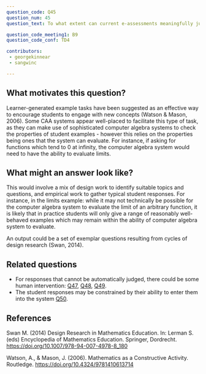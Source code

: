 ```yaml
---
question_code: Q45 
question_num: 45 
question_text: To what extent can current e-assessments meaningfully judge student responses to example generation tasks? 

question_code_meeting1: B9 
question_code_conf: TD4 

contributors: 
 - georgekinnear
 - sangwinc

---
```


## What motivates this question?

Learner-generated example tasks have been suggested as an effective way to encourage students to engage with new concepts (Watson & Mason, 2006). Some CAA systems appear well-placed to facilitate this type of task, as they can make use of sophisticated computer algebra systems to check the properties of student examples - however this relies on the properties being ones that the system can evaluate. For instance, if asking for functions which tend to 0 at infinity, the computer algebra system would need to have the ability to evaluate limits.

## What might an answer look like?

This would involve a mix of design work to identify suitable topics and questions, and empirical work to gather typical student responses. For instance, in the limits example: while it may not technically be possible for the computer algebra system to evaluate the limit of an arbitrary function, it is likely that in practice students will only give a range of reasonably well-behaved examples which may remain within the ability of computer algebra system to evaluate.

An output could be a set of exemplar questions resulting from cycles of design research (Swan, 2014).

## Related questions

* For responses that cannot be automatically judged, there could be some human intervention: [Q47](Q47), [Q48](Q48), [Q49](Q49).
* The student responses may be constrained by their ability to enter them into the system [Q50](Q50).

## References

Swan M. (2014) Design Research in Mathematics Education. In: Lerman S. (eds) Encyclopedia of Mathematics Education. Springer, Dordrecht. https://doi.org/10.1007/978-94-007-4978-8_180

Watson, A., & Mason, J. (2006). Mathematics as a Constructive Activity. Routledge. https://doi.org/10.4324/9781410613714
